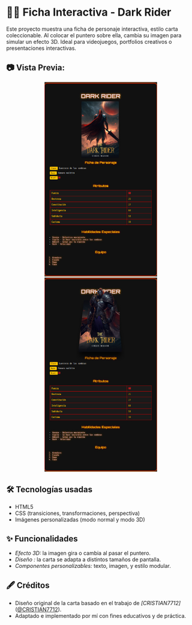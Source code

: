 # 🧙‍♂️ Ficha Interactiva - Dark Rider

Este proyecto muestra una ficha de personaje interactiva, estilo carta coleccionable.
Al colocar el puntero sobre ella, cambia su imagen para simular un efecto 3D. 
Ideal para videojuegos, portfolios creativos o presentaciones interactivas.

## 📷 Vista Previa:
<p align="center">
  <img src="Sin título.jpeg" alt="Carta Frente" width="300">
  <img src="cambio de imagen.jpeg" alt="Carta Reverso" width="300">
</p>

## 🛠️ Tecnologías usadas

- HTML5
- CSS (transiciones, transformaciones, perspectiva)
- Imágenes personalizadas (modo normal y modo 3D)

## ✨ Funcionalidades

- *Efecto  3D:* la imagen gira o cambia al pasar el puntero.
- *Diseño :* la carta se adapta a distintos tamaños de pantalla.
- *Componentes personalizables:* texto, imagen, y estilo modular.

## 🖋️ Créditos

- Diseño original de la carta basado en el trabajo de *[CRISTIAN7712]* ([@CRISTIAN7712](https://github.com/CRISTIAN7712)).
- Adaptado e implementado por mí con fines educativos y de práctica.

